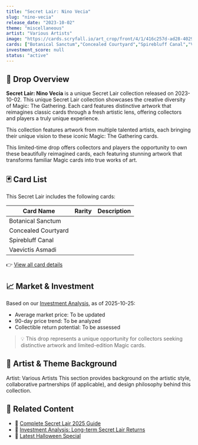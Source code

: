 ```yaml
---
title: "Secret Lair: Nino Vecia"
slug: "nino-vecia"
release_date: "2023-10-02"
theme: "miscellaneous"
artist: "Various Artists"
image: "https://cards.scryfall.io/art_crop/front/4/1/416c257d-ad28-4029-bb45-324bf262d1e5.jpg?1695483024"
cards: ["Botanical Sanctum","Concealed Courtyard","Spirebluff Canal","Vaevictis Asmadi"]
investment_score: null
status: "active"
---
```


## 💠 Drop Overview
**Secret Lair: Nino Vecia** is a unique Secret Lair collection released on 2023-10-02. This unique Secret Lair collection showcases the creative diversity of Magic: The Gathering. Each card features distinctive artwork that reimagines classic cards through a fresh artistic lens, offering collectors and players a truly unique experience.

This collection features artwork from multiple talented artists, each bringing their unique vision to these iconic Magic: The Gathering cards.

This limited-time drop offers collectors and players the opportunity to own these beautifully reimagined cards, each featuring stunning artwork that transforms familiar Magic cards into true works of art.

## 🃏 Card List
This Secret Lair includes the following cards:

| Card Name | Rarity | Description |
|-----------|---------|-------------|
| Botanical Sanctum |  |  |
| Concealed Courtyard |  |  |
| Spirebluff Canal |  |  |
| Vaevictis Asmadi |  |  |

👉 [View all card details](/cards?drop=nino-vecia)

## 📈 Market & Investment
Based on our [Investment Analysis](/investment/nino-vecia), as of 2025-10-25:
- Average market price: To be updated
- 90-day price trend: To be analyzed
- Collectible return potential: To be assessed

> 💡 This drop represents a unique opportunity for collectors seeking distinctive artwork and limited-edition Magic cards.

## 🎨 Artist & Theme Background
Artist: Various Artists
This section provides background on the artistic style, collaborative partnerships (if applicable), and design philosophy behind this collection.

## 🔗 Related Content
- 📰 [Complete Secret Lair 2025 Guide](/news/secret-lair-2025-complete-guide)
- 💼 [Investment Analysis: Long-term Secret Lair Returns](/investment)
- 🎃 [Latest Halloween Special](/drops/secret-scare-superdrop-2025)